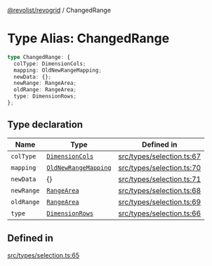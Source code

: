 [@revolist/revogrid](README.md) / ChangedRange

# Type Alias: ChangedRange

```ts
type ChangedRange: {
  colType: DimensionCols;
  mapping: OldNewRangeMapping;
  newData: {};
  newRange: RangeArea;
  oldRange: RangeArea;
  type: DimensionRows;
};
```

## Type declaration

| Name | Type | Defined in |
| ------ | ------ | ------ |
| `colType` | [`DimensionCols`](TypeAlias.DimensionCols.md) | [src/types/selection.ts:67](https://github.com/revolist/revogrid/blob/9117a91ea8e0927df97ffd7fc238d04b4ddfdd05/src/types/selection.ts#L67) |
| `mapping` | [`OldNewRangeMapping`](TypeAlias.OldNewRangeMapping.md) | [src/types/selection.ts:70](https://github.com/revolist/revogrid/blob/9117a91ea8e0927df97ffd7fc238d04b4ddfdd05/src/types/selection.ts#L70) |
| `newData` | \{\} | [src/types/selection.ts:71](https://github.com/revolist/revogrid/blob/9117a91ea8e0927df97ffd7fc238d04b4ddfdd05/src/types/selection.ts#L71) |
| `newRange` | [`RangeArea`](TypeAlias.RangeArea.md) | [src/types/selection.ts:68](https://github.com/revolist/revogrid/blob/9117a91ea8e0927df97ffd7fc238d04b4ddfdd05/src/types/selection.ts#L68) |
| `oldRange` | [`RangeArea`](TypeAlias.RangeArea.md) | [src/types/selection.ts:69](https://github.com/revolist/revogrid/blob/9117a91ea8e0927df97ffd7fc238d04b4ddfdd05/src/types/selection.ts#L69) |
| `type` | [`DimensionRows`](TypeAlias.DimensionRows.md) | [src/types/selection.ts:66](https://github.com/revolist/revogrid/blob/9117a91ea8e0927df97ffd7fc238d04b4ddfdd05/src/types/selection.ts#L66) |

## Defined in

[src/types/selection.ts:65](https://github.com/revolist/revogrid/blob/9117a91ea8e0927df97ffd7fc238d04b4ddfdd05/src/types/selection.ts#L65)
